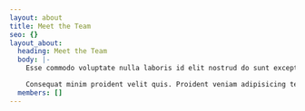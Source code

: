 ```yaml
---
layout: about
title: Meet the Team
seo: {}
layout_about:
  heading: Meet the Team
  body: |-
    Esse commodo voluptate nulla laboris id elit nostrud do sunt excepteur aliqua. Anim consequat et laboris ipsum occaecat aliqua officia amet fugiat irure. Do enim proident labore esse nisi anim. Et in ea laborum ea. Ex aliqua tempor consectetur magna.

    Consequat minim proident velit quis. Proident veniam adipisicing tempor cupidatat eiusmod sit pariatur velit excepteur in nostrud. Ipsum incididunt ex pariatur dolore. Nostrud nulla ex exercitation enim proident. Laboris ex commodo voluptate laborum Lorem deserunt quis sit aliqua.
  members: []
---
```

